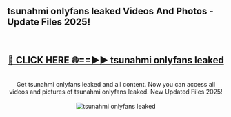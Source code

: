 <h2>tsunahmi onlyfans leaked Videos And Photos - Update Files 2025!</h2>
<br>
<div align="center">
<h2><a href="https://top-ai-tools.click/QrbHav" rel="nofollow">🔴 CLICK HERE 🌐==►► tsunahmi onlyfans leaked</a></h2>
<br>
Get tsunahmi onlyfans leaked and all content. Now you can access all videos and pictures of tsunahmi onlyfans leaked. New Updated Files 2025!
<br>
<br>
<a href="https://top-ai-tools.click/QrbHav" rel="nofollow" data-target="animated-image.originalLink"><img src="https://i.ibb.co.com/WyWwxjT/player-gif2.gif" alt="tsunahmi onlyfans leaked" style="max-width: 100%; display: inline-block;" data-target="animated-image.originalImage"></a>
</div>
<br>